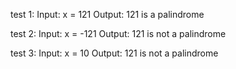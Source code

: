 test 1:
Input: x = 121
Output: 121 is a palindrome

test 2:
Input: x = -121
Output: 121 is not a palindrome

test 3:
Input: x = 10
Output: 121 is not a palindrome